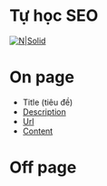 # Tự học SEO
[![N|Solid](https://cldup.com/dTxpPi9lDf.thumb.png)](https://nodesource.com/products/nsolid)
# On page
* Title (tiêu đề)
* [Description](https://nguyendev.github.io/kinh_nghiem_seo/onpage/description)
* [Url](https://nguyendev.github.io/kinh_nghiem_seo/onpage/url)
* [Content](https://nguyendev.github.io/kinh_nghiem_seo/onpage/content)
# Off page
